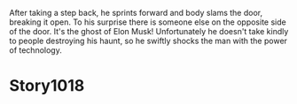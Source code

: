 After taking a step back, he sprints forward and body slams the door, breaking it open. To his surprise there is someone else on the opposite side of
the door. It's the ghost of Elon Musk! Unfortunately he doesn't take kindly to people destroying his haunt, so he swiftly shocks the man with the
power of technology.

# Story1018

